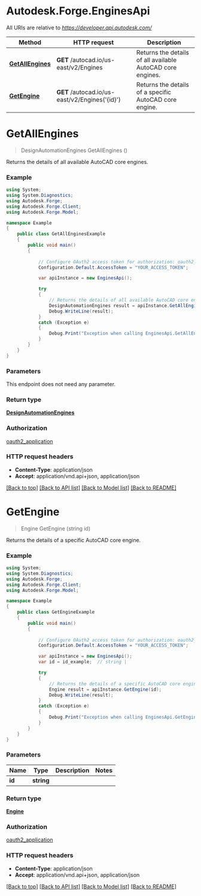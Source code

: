 # Autodesk.Forge.EnginesApi

All URIs are relative to *https://developer.api.autodesk.com/*

Method | HTTP request | Description
------------- | ------------- | -------------
[**GetAllEngines**](EnginesApi.md#getallengines) | **GET** /autocad.io/us-east/v2/Engines | Returns the details of all available AutoCAD core engines.
[**GetEngine**](EnginesApi.md#getengine) | **GET** /autocad.io/us-east/v2/Engines(&#39;{id}&#39;) | Returns the details of a specific AutoCAD core engine.


<a name="getallengines"></a>
# **GetAllEngines**
> DesignAutomationEngines GetAllEngines ()

Returns the details of all available AutoCAD core engines.

### Example
```csharp
using System;
using System.Diagnostics;
using Autodesk.Forge;
using Autodesk.Forge.Client;
using Autodesk.Forge.Model;

namespace Example
{
    public class GetAllEnginesExample
    {
        public void main()
        {
            
            // Configure OAuth2 access token for authorization: oauth2_application
            Configuration.Default.AccessToken = "YOUR_ACCESS_TOKEN";

            var apiInstance = new EnginesApi();

            try
            {
                // Returns the details of all available AutoCAD core engines.
                DesignAutomationEngines result = apiInstance.GetAllEngines();
                Debug.WriteLine(result);
            }
            catch (Exception e)
            {
                Debug.Print("Exception when calling EnginesApi.GetAllEngines: " + e.Message );
            }
        }
    }
}
```

### Parameters
This endpoint does not need any parameter.

### Return type

[**DesignAutomationEngines**](DesignAutomationEngines.md)

### Authorization

[oauth2_application](../README.md#oauth2_application)

### HTTP request headers

 - **Content-Type**: application/json
 - **Accept**: application/vnd.api+json, application/json

[[Back to top]](#) [[Back to API list]](../README.md#documentation-for-api-endpoints) [[Back to Model list]](../README.md#documentation-for-models) [[Back to README]](../README.md)

<a name="getengine"></a>
# **GetEngine**
> Engine GetEngine (string id)

Returns the details of a specific AutoCAD core engine.

### Example
```csharp
using System;
using System.Diagnostics;
using Autodesk.Forge;
using Autodesk.Forge.Client;
using Autodesk.Forge.Model;

namespace Example
{
    public class GetEngineExample
    {
        public void main()
        {
            
            // Configure OAuth2 access token for authorization: oauth2_application
            Configuration.Default.AccessToken = "YOUR_ACCESS_TOKEN";

            var apiInstance = new EnginesApi();
            var id = id_example;  // string | 

            try
            {
                // Returns the details of a specific AutoCAD core engine.
                Engine result = apiInstance.GetEngine(id);
                Debug.WriteLine(result);
            }
            catch (Exception e)
            {
                Debug.Print("Exception when calling EnginesApi.GetEngine: " + e.Message );
            }
        }
    }
}
```

### Parameters

Name | Type | Description  | Notes
------------- | ------------- | ------------- | -------------
 **id** | **string**|  | 

### Return type

[**Engine**](Engine.md)

### Authorization

[oauth2_application](../README.md#oauth2_application)

### HTTP request headers

 - **Content-Type**: application/json
 - **Accept**: application/vnd.api+json, application/json

[[Back to top]](#) [[Back to API list]](../README.md#documentation-for-api-endpoints) [[Back to Model list]](../README.md#documentation-for-models) [[Back to README]](../README.md)

